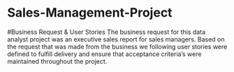 # Sales-Management-Project

#Business Request & User Stories
The business request for this data analyst project was an executive sales report for sales managers. 
Based on the request that was made from the business we following user stories were defined to fulfill delivery and ensure that acceptance criteria’s were maintained throughout the project.
